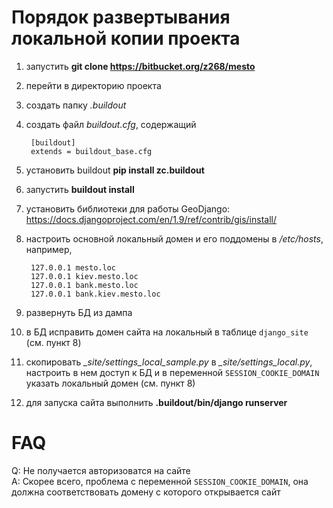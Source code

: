 Порядок развертывания локальной копии проекта
=============================================

1. запустить **git clone https://bitbucket.org/z268/mesto**
2. перейти в директорию проекта
3. создать папку *.buildout*
4. создать файл *buildout.cfg*, содержащий

        [buildout]
        extends = buildout_base.cfg

5. установить buildout **pip install zc.buildout**
6. запустить **buildout install**
7. установить библиотеки для работы GeoDjango: https://docs.djangoproject.com/en/1.9/ref/contrib/gis/install/
8. настроить основной локальный домен и его поддомены в */etc/hosts*, например,

        127.0.0.1 mesto.loc
        127.0.0.1 kiev.mesto.loc
        127.0.0.1 bank.mesto.loc
        127.0.0.1 bank.kiev.mesto.loc

9. развернуть БД из дампа
10. в БД исправить домен сайта на локальный в таблице `django_site` (см. пункт 8)
11. скопировать *_site/settings_local_sample.py* в *_site/settings_local.py*, настроить в нем доступ к БД и в переменной `SESSION_COOKIE_DOMAIN` указать локальный домен (см. пункт 8)
12. для запуска сайта выполнить **.buildout/bin/django runserver**

FAQ
===

Q: Не получается авторизоватся на сайте  
A: Скорее всего, проблема с переменной `SESSION_COOKIE_DOMAIN`, она должна соответствовать домену с которого открывается сайт
